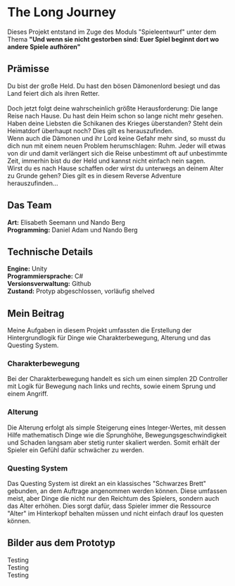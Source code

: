 # The Long Journey

Dieses Projekt entstand im Zuge des Moduls "Spieleentwurf" unter dem Thema **"Und wenn sie nicht gestorben sind: Euer Spiel beginnt dort wo andere Spiele aufhören"**

## Prämisse

Du bist der große Held. Du hast den bösen Dämonenlord besiegt und das Land feiert dich als ihren Retter.<br/><br/>
Doch jetzt folgt deine wahrscheinlich größte Herausforderung: Die lange Reise nach Hause. Du hast dein Heim schon so lange nicht mehr gesehen. Haben deine Liebsten die Schikanen des Krieges überstanden? Steht dein Heimatdorf überhaupt noch? Dies gilt es herauszufinden.<br/> 
Wenn auch die Dämonen und ihr Lord keine Gefahr mehr sind, so musst du dich nun mit einem neuen Problem herumschlagen: Ruhm. Jeder will etwas von dir und damit verlängert sich die Reise unbestimmt oft auf unbestimmte Zeit, immerhin bist du der Held und kannst nicht einfach nein sagen.<br/>
Wirst du es nach Hause schaffen oder wirst du unterwegs an deinem Alter zu Grunde gehen? Dies gilt es in diesem Reverse Adventure herauszufinden...

## Das Team

**Art:** Elisabeth Seemann und Nando Berg<br/>
**Programming:** Daniel Adam und Nando Berg


## Technische Details

**Engine:** Unity<br/>
**Programmiersprache:** C#<br/>
**Versionsverwaltung:** Github<br/>
**Zustand:** Protyp abgeschlossen, vorläufig shelved<br/>

## Mein Beitrag

Meine Aufgaben in diesem Projekt umfassten die Erstellung der Hintergrundlogik für Dinge wie Charakterbewegung, Alterung und das Questing System.<br/>

### Charakterbewegung

Bei der Charakterbewegung handelt es sich um einen simplen 2D Controller mit Logik für Bewegung nach links und rechts, sowie einem Sprung und einem Angriff.

### Alterung

Die Alterung erfolgt als simple Steigerung eines Integer-Wertes, mit dessen Hilfe mathematisch Dinge wie die Sprunghöhe, Bewegungsgeschwindigkeit und Schaden langsam aber stetig runter skaliert werden. Somit erhält der Spieler ein Gefühl dafür schwächer zu werden.

### Questing System

Das Questing System ist direkt an ein klassisches "Schwarzes Brett" gebunden, an dem Auftrage angenommen werden können. Diese umfassen meist, aber Dinge die nicht nur den Reichtum des Spielers, sondern auch das Alter erhöhen. Dies sorgt dafür, dass Spieler immer die Ressource "Alter" im Hinterkopf behalten müssen und nicht einfach drauf los questen können.


## Bilder aus dem Prototyp

<div class="grid-container" markdown="1">
<div class = "grid-item">Testing</div>
<div class = "grid-item">Testing</div>
<div class = "grid-item">Testing</div>
</div>